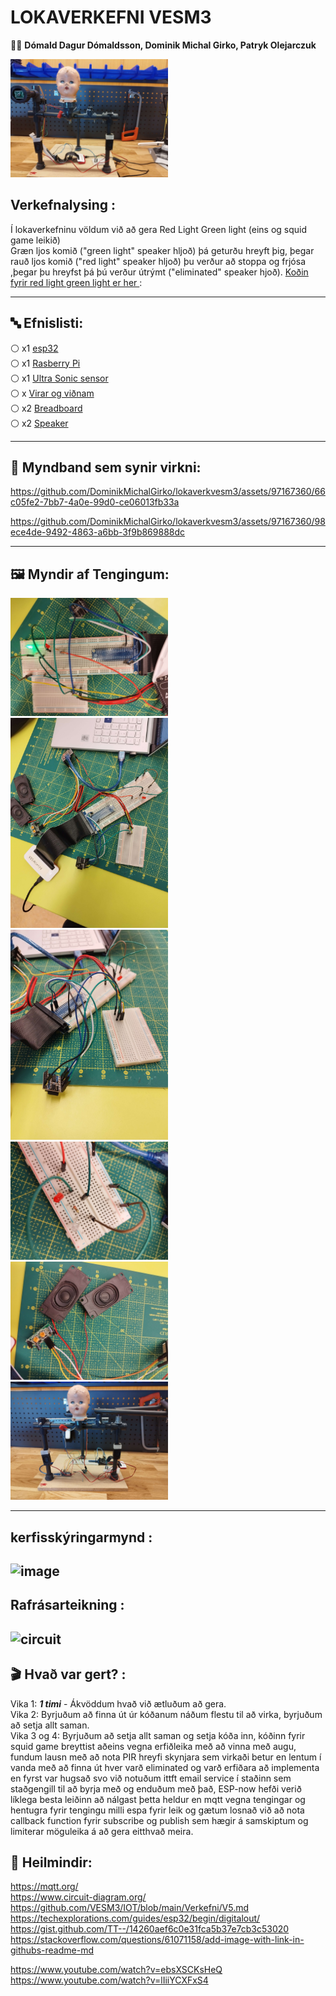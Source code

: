 # LOKAVERKEFNI VESM3

👨‍🔬 **Dómald Dagur Dómaldsson, Dominik Michal Girko, Patryk Olejarczuk** 

<img src="https://github.com/DominikMichalGirko/lokaverkvesm3/blob/main/mynd%20verk" width="50%" height="50%">

## Verkefnalysing :
Í lokaverkefninu völdum við að gera Red Light Green light (eins og squid game leikið) <br>
Græn ljos komið ("green light" speaker hljoð) þá geturðu hreyft þig, þegar rauð ljos komið ("red light" speaker hljoð) þu verður að stoppa og frjósa ,þegar þu hreyfst þá þú verður útrýmt ("eliminated" speaker hjoð).   [Koðin fyrir red light green light er her ](https://github.com/DominikMichalGirko/lokaverkvesm3/blob/main/Ko%C3%B0in%20fyrir%20red%20light%20green%20light ) : <br> 


-------------------------------------------------------------------------------------------------------------------------------------------------------------------------

## 🔤 Efnislisti:
⚪ x1 [esp32](https://www.espressif.com/en/products/socs/esp32) <br>
⚪ x1 [Rasberry Pi](https://www.raspberrypi.com/) <br>
⚪ x1 [Ultra Sonic sensor](https://www.fierceelectronics.com/sensors/what-ultrasonic-sensor) <br>
⚪ x [Virar og viðnam](https://learn.adafruit.com/adafruit-arduino-lesson-2-leds/resistors) <br>
⚪ x2 [Breadboard](https://learn.adafruit.com/lesson-0-getting-started/breadboard)  <br>
⚪ x2 [Speaker](https://www.hackster.io/blackpanda856/play-music-using-arduino-uno-and-a-speaker-b94e4a)<br>


------------------------------------------------------------------------------------------------------------------------------------------------------------------
## 💠 Myndband sem synir virkni: <br>



https://github.com/DominikMichalGirko/lokaverkvesm3/assets/97167360/66c05fe2-7bb7-4a0e-99d0-ce06013fb33a

https://github.com/DominikMichalGirko/lokaverkvesm3/assets/97167360/98ece4de-9492-4863-a6bb-3f9b869888dc



-----------------------------------------------------------------------------------------------------------------------------------------------------------------------

## 🖼️ Myndir af Tengingum:

<img src="https://raw.githubusercontent.com/DominikMichalGirko/lokaverkvesm3/main/vesm3.png" width="50%" height="50%">
<img src="https://github.com/DominikMichalGirko/lokaverkvesm3/blob/main/mynd2" width="50%" height="50%">
<img src="https://github.com/DominikMichalGirko/lokaverkvesm3/blob/main/mynd3" width="50%" height="50%">
<img src="https://github.com/DominikMichalGirko/lokaverkvesm3/blob/main/mynd4" width="50%" height="50%">
<img src="https://github.com/DominikMichalGirko/lokaverkvesm3/blob/main/mynd5" width="50%" height="50%">
<img src="https://github.com/DominikMichalGirko/lokaverkvesm3/blob/main/mynd%20full" width="50%" height="50%">




-----------------------------------------------------------------------------------------------------------------------------------------------------------------------





## kerfisskýringarmynd :
![image](https://user-images.githubusercontent.com/97167360/236170807-c4c17fbe-a6ae-4036-865d-6e4b96bc6b29.png)
-----------------------------------------------------------------------------------------------------------------------------------------------------------------------

## Rafrásarteikning :
![circuit](https://user-images.githubusercontent.com/97167360/236456136-2822c2c5-c907-4f07-b593-d480a172b9fc.png)
-----------------------------------------------------------------------------------------------------------------------------------------------------------------------




## 🎬 Hvað var gert? :
Vika 1: ***1 timi*** - Ákvöddum hvað við ætluðum að gera. <br>
Vika 2: Byrjuðum að finna út úr kóðanum náðum flestu til að virka, byrjuðum að setja allt saman. <br>
Vika 3 og 4: Byrjuðum að setja allt saman og setja kóða inn, kóðinn fyrir squid game breyttist aðeins vegna erfiðleika með að vinna með augu, fundum lausn með að nota PIR hreyfi skynjara sem virkaði betur en lentum í vanda með að finna út hver varð eliminated og varð erfiðara að implementa en fyrst var hugsað svo við notuðum ittft email service í staðinn sem staðgengill til að byrja með og enduðum með það, ESP-now hefði verið líklega besta leiðinn að nálgast þetta heldur en mqtt vegna tengingar og hentugra fyrir tengingu milli espa fyrir leik og gætum losnað við að nota callback function fyrir subscribe og publish sem hægir á samskiptum og limiterar möguleika á að gera eitthvað meira.  <br> 




## 🔗 Heilmindir:
https://mqtt.org/ <br>
https://www.circuit-diagram.org/ <br>
https://github.com/VESM3/IOT/blob/main/Verkefni/V5.md <br>
https://techexplorations.com/guides/esp32/begin/digitalout/ <br>
https://gist.github.com/TT--/14260aef6c0e31fca5b37e7cb3c53020 <br>
https://stackoverflow.com/questions/61071158/add-image-with-link-in-githubs-readme-md <br>

https://www.youtube.com/watch?v=ebsXSCKsHeQ <br>
https://www.youtube.com/watch?v=lIiiYCXFxS4 <br> 
